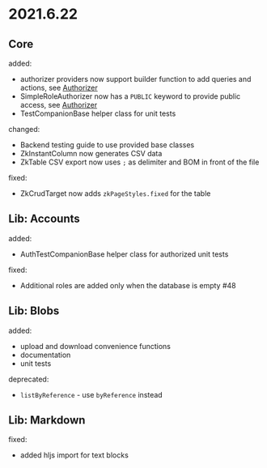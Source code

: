 # 2021.6.22

## Core

added: 

- authorizer providers now support builder function to add queries and actions, see [Authorizer](/doc/guides/backend/Authorizer.md)
- SimpleRoleAuthorizer now has a `PUBLIC` keyword to provide public access, see [Authorizer](/doc/guides/backend/Authorizer.md)
- TestCompanionBase helper class for unit tests

changed:

- Backend testing guide to use provided base classes
- ZkInstantColumn now generates CSV data
- ZkTable CSV export now uses `;` as delimiter and BOM in front of the file

fixed:

- ZkCrudTarget now adds `zkPageStyles.fixed` for the table

## Lib: Accounts

added:

- AuthTestCompanionBase helper class for authorized unit tests

fixed:

- Additional roles are added only when the database is empty #48

## Lib: Blobs

added:

- upload and download convenience functions
- documentation
- unit tests

deprecated:

- `listByReference` - use `byReference` instead

## Lib: Markdown

fixed:

- added hljs import for text blocks